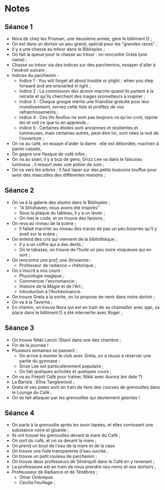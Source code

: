 # Notes

## Séance 1

* Nora de chez les Prismari, une deuxième année, gère le bâtiment D ;
* On est dans un dortoir un peu grand, spécial pour les "grandes races" ;
* Il y a une chasse au trésor dans le Biblioplex ;
* On fait la queue pour la chasse au trésor : on rencontre Greta (une naine) ;
* Chasse au trésor via des indices sur des parchemins, essayer d'aller à l'endroit suivant ;
* Indices du parchemin : 
    * Indice 1 : You will forget all about trouble or plight ; when you step forward and are ensnarled in light ;
    * Indice 2 : La commission des alumni marche quand ils partent à la retraite et qu'ils cherchent des mages prometteurs à inspirer ;
    * Indice 3 : Chaque groupe mérite une friandise gratuite pour leur investissement, servez cette liste et profitez de vos rafraichissements ;
    * Indice 4 : Ces lits feuillus ne sont pas toujours ce qu'on croit, tapote les et voit ce que tu en apprends ;
    * Indice 5 : Certaines étoiles sont anciennes et résilientes et lumineuses, mais certaines autres, peut-être toi, sont nées la nuit de l'ouverture ;
* On va au café, on essaye d'aider la dame : elle est débordée, machien à panini cassée, 
* On gagne une flasque de café infini ;
* On va au snarl, il y a bcp de gens, Grizz Lee va dans le faisceau lumineux ; il ressort avec une potion de soin ;
* On va vers les arbres ; il faut taper sur des petits buissons touffus pour avoir des mascottes des différentes maisons ;

## Séance 2

* On va à la galerie des alumni dans le Biblioplex ;
    * "A Strixhaven, nous avons été inspirés"
    * Sous la plaque du tableau, il y a un levier ;
    * On met le code, et on trouve des fanions ;
* On reva au niveau de la scène ;
    * Il fallait marcher au niveau des traces de pas un peu bizarres qu'il y avait sur la scène ;
* On entend des cris qui viennent de la bibliothèque ;
    * Il y a un coffre qui a des dents ;
    * On le tabasse, on trouve de l'huile un peu noire visqueuse qui en sort ;
* On rencontre une prof, une Strixienne : 
    * Professeur de radiance = rhétorique ;
* On s'inscrit à nos cours : 
    * Physiologie magique ;
    * Commencer l'encromancie ;
    * Histoire de la Magie et de l'Art ;
    * Introduction à l'Archéomancie.
* On trouve Greta à la sortie, on lui propose de venir dans notre dortoir ;
* On va à la Taverne ;
* En chemin, on trouve Nora qui est en train de se chamailler avec qqn, sa place dans le bâtiment D a été intervertie avec Roger ;

## Séance 3

* On trouve Nikki Larcin (Stan) dans une des chambre ;
* Fin de la journée ! 
* Plusieurs semaines se passent : 
    * On arrive à monter le club avec Greta, on a réussi à réserver une partie du gymnase ;
    * Grize Lee est particulièrement populaire ;
    * On fait quelques activités et quelques cours ;
* On va au Firejolt Café pour traîner, Nikki avec Aurora (en date ?)
* La Barista : Elina Tanglewood ;
* Greta et ses potes sont en train de faire des courses de grenouilles dans le Lounge du Café ;
* On se fait attaquer par les grenouilles qui deviennent géantes !

## Séance 4

* On parle à la grenouille après les avoir tapées, et elles vomissent une substance noire et gluante ;
* Ils ont trouvé les grenouilles devant la mare du Café ;
* On sort du café, et on va devant la mare ;
* On prend un bout de l'eau de la mare et de la vase
* On trouve une fiole transparente d'eau sucrée ;
* On trouve un petit rouleau de parchemin ;
* On trouve deux professeurs de Silverquill dans le Café en y revenant ;
* La professeure est en train de nous prendre nos noms et nos dortoirs ;
* Profeusseur de Radiance et de Ténêbres ; 
    * Omar Ombrepas
    * Cécilia Feuillage ;

